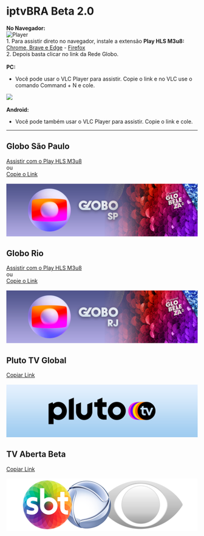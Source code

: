 # iptvBRA Beta 2.0

__No Navegador:__
<br>
![Player](https://i.imgur.com/JxVVqNm.png)
<br>
1.
Para assistir direto no navegador, instale a extensão __Play HLS M3u8:__
<a href="https://chrome.google.com/webstore/detail/play-hls-m3u8/ckblfoghkjhaclegefojbgllenffajdc"> Chrome, Brave e Edge</a> - <a href="https://addons.mozilla.org/en-US/firefox/addon/play-hls-chrome/"> Firefox</a>
<br>
2. Depois basta clicar no link da Rede Globo.
<br>
<br>
__PC:__
 - Você pode usar o VLC Player para assistir. Copie o link e no VLC use o comando Command + N e cole.

<img src="https://upload.wikimedia.org/wikipedia/commons/thumb/e/e6/VLC_Icon.svg/904px-VLC_Icon.svg.png" height="80" class="center"  >   </img> 

__Android:__
 - Você pode também usar o VLC Player para assistir. Copie o link e cole.
----------------------------------------------------------------------------

## Globo São Paulo
<a href="https://raw.githubusercontent.com/xicobiu/iptvBRA/main/.github/GloboTV-SP.m3u8"> Assistir com o Play HLS M3u8 </a> 
<br>
ou
<br>
<a href="https://raw.githubusercontent.com/xicobiu/iptvBRA/main/.github/GloboTV-SP.m3u8"> Copie o Link <br></a> 
<br>
<img src="https://raw.githubusercontent.com/xicobiu/iptvBRA/main/.github/logo/Rede-Globo-SP-Banner-Carnaval-2022.png"> </img> 
<br>

## Globo Rio
<a href="https://raw.githubusercontent.com/xicobiu/iptvBRA/main/.github/GloboTV-RJ.m3u8"> Assistir com o Play HLS M3u8 </a> 
<br>
ou
<br>
<a href="https://raw.githubusercontent.com/xicobiu/iptvBRA/main/.github/GloboTV-RJ.m3u8"> Copie o Link <br></a> 
<br>
<img src="https://raw.githubusercontent.com/xicobiu/iptvBRA/main/.github/logo/Rede-Globo-RJ-Banner-Carnaval-22.png"> </img> 
<br>

##  Pluto TV Global 
<a href="https://raw.githubusercontent.com/xicobiu/iptvBRA/main/.github/PLUTO%20TV%20Global.m3u"> Copiar Link<br></a>
<br>
<img src="https://raw.githubusercontent.com/xicobiu/iptvBRA/main/.github/logo/Pluto-TV-Logo-Xicobiu.png"> </img>


## TV Aberta Beta 
<a href="https://raw.githubusercontent.com/xicobiu/iptvBRA/main/.github/tv-aberta"> Copiar Link<br></a>
<br>
<img src="https://raw.githubusercontent.com/xicobiu/iptvBRA/main/.github/logo/TV-Aberta-Logo.png"> </img>


